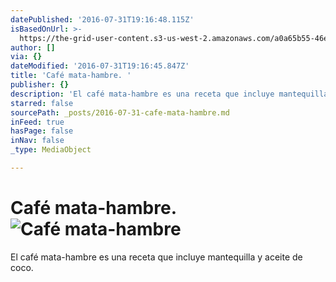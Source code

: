 ```yaml
---
datePublished: '2016-07-31T19:16:48.115Z'
isBasedOnUrl: >-
  https://the-grid-user-content.s3-us-west-2.amazonaws.com/a0a65b55-46e0-4a59-86ea-d3715a1b4121.jpg
author: []
via: {}
dateModified: '2016-07-31T19:16:45.847Z'
title: 'Café mata-hambre. '
publisher: {}
description: 'El café mata-hambre es una receta que incluye mantequilla y aceite de coco. '
starred: false
sourcePath: _posts/2016-07-31-cafe-mata-hambre.md
inFeed: true
hasPage: false
inNav: false
_type: MediaObject

---
```

# Café mata-hambre. ![Café mata-hambre](https://the-grid-user-content.s3-us-west-2.amazonaws.com/a0a65b55-46e0-4a59-86ea-d3715a1b4121.jpg)

El café mata-hambre es una receta que incluye mantequilla y aceite de coco.